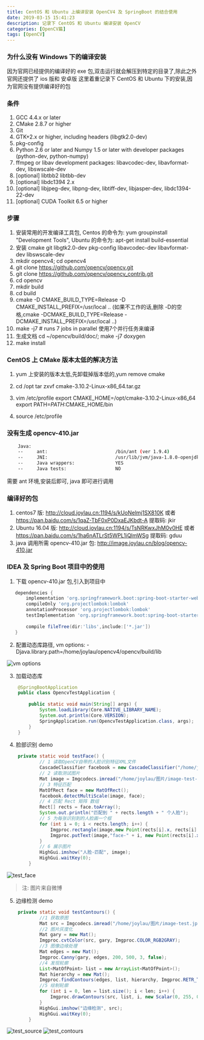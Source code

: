 ```yaml
---
title: CentOS 和 Ubuntu 上编译安装 OpenCV4 及 SpringBoot 的结合使用
date: 2019-03-15 15:41:23
description: 记录下 CentOS 和 Ubuntu 编译安装 OpenCV
categories: [OpenCV篇]
tags: [OpenCV]
---
```


<!-- more -->
### 为什么没有 Windows 下的编译安装
因为官网已经提供的编译好的 exe 包,双击运行就会解压到特定的目录了,除此之外官网还提供了 ios 版和 安卓版
这里着重记录下 CentOS 和 Ubuntu 下的安装,因为官网没有提供编译好的包

### 条件
1. GCC 4.4.x or later
2. CMake 2.8.7 or higher
3. Git
4. GTK+2.x or higher, including headers (libgtk2.0-dev)
5. pkg-config
6. Python 2.6 or later and Numpy 1.5 or later with developer packages (python-dev, python-numpy)
7. ffmpeg or libav development packages: libavcodec-dev, libavformat-dev, libswscale-dev
8. [optional] libtbb2 libtbb-dev
9. [optional] libdc1394 2.x
10. [optional] libjpeg-dev, libpng-dev, libtiff-dev, libjasper-dev, libdc1394-22-dev
11. [optional] CUDA Toolkit 6.5 or higher

### 步骤
1. 安装常用的开发编译工具包, Centos 的命令为: yum groupinstall "Development Tools", Ubuntu 的命令为: apt-get install build-essential
2. 安装 cmake git libgtk2.0-dev pkg-config libavcodec-dev libavformat-dev libswscale-dev
3. mkdir opencv4; cd opencv4
4. git clone https://github.com/opencv/opencv.git
5. git clone https://github.com/opencv/opencv_contrib.git
6. cd opencv
7. mkdir build
8. cd build
9. cmake -D CMAKE_BUILD_TYPE=Release -D CMAKE_INSTALL_PREFIX=/usr/local ..  (如果不工作的话,删除 -D的空格,cmake -DCMAKE_BUILD_TYPE=Release -DCMAKE_INSTALL_PREFIX=/usr/local ..)
10. make -j7 # runs 7 jobs in parallel 使用7个并行任务来编译
11. 生成文档 cd ~/opencv/build/doc/; make -j7 doxygen
12. make install

### CentOS 上 CMake 版本太低的解决方法
1. yum 上安装的版本太低,先卸载掉版本低的,yum remove cmake
2. cd /opt
   tar zxvf cmake-3.10.2-Linux-x86_64.tar.gz

3. vim /etc/profile
   export CMAKE_HOME=/opt/cmake-3.10.2-Linux-x86_64 
   export PATH=$PATH:$CMAKE_HOME/bin

4. source /etc/profile 

### 没有生成 opencv-410.jar 

``` bash
    Java:                          
    --     ant:                         /bin/ant (ver 1.9.4)
    --     JNI:                         /usr/lib/jvm/java-1.8.0-openjdk/include /usr/lib/jvm/java-1.8.0-openjdk/include/linux /usr/lib/jvm/java-1.8.0-openjdk/include
    --     Java wrappers:               YES
    --     Java tests:                  NO

```

需要 ant 环境,安装后即可, java 即可进行调用


### 编译好的包
1. centos7 版: http://cloud.joylau.cn:1194/s/kUoNelmj1SX810K 或者  https://pan.baidu.com/s/1qaZ-TbF0xP0DxaEJKbdt-A 提取码: jkir
2. Ubuntu 16.04 版: http://cloud.joylau.cn:1194/s/TsNRKwxJhM0v0HE  或者  https://pan.baidu.com/s/1ha6nATLrSt5WPL1iQlmWSg 提取码: gduu
3. java 调用所需 opencv-410.jar 包: http://image.joylau.cn/blog/opencv-410.jar


### IDEA 及 Spring Boot 项目中的使用
1. 下载 opencv-410.jar 包,引入到项目中

```groovy
   dependencies {
       implementation 'org.springframework.boot:spring-boot-starter-web'
       compileOnly 'org.projectlombok:lombok'
       annotationProcessor 'org.projectlombok:lombok'
       testImplementation 'org.springframework.boot:spring-boot-starter-test'
   
       compile fileTree(dir:'libs',include:['*.jar'])
   } 
```
2. 配置动态库路径, vm options: -Djava.library.path=/home/joylau/opencv4/opencv/build/lib

![vm options](http://image.joylau.cn/blog/vm_options_config.jpg)


3. 加载动态库

```java
    @SpringBootApplication
    public class OpencvTestApplication {
    
        public static void main(String[] args) {
            System.loadLibrary(Core.NATIVE_LIBRARY_NAME);
            System.out.println(Core.VERSION);
            SpringApplication.run(OpencvTestApplication.class, args);
        }
    }
```

4. 脸部识别 demo

``` java
    private static void testFace() {
            // 1 读取OpenCV自带的人脸识别特征XML文件
            CascadeClassifier facebook = new CascadeClassifier("/home/joylau/opencv4/opencv/data/haarcascades/haarcascade_frontalface_alt.xml");
            // 2 读取测试图片
            Mat image = Imgcodecs.imread("/home/joylau/图片/image-test-4.jpg");
            // 3 特征匹配
            MatOfRect face = new MatOfRect();
            facebook.detectMultiScale(image, face);
            // 4 匹配 Rect 矩阵 数组
            Rect[] rects = face.toArray();
            System.out.println("匹配到 " + rects.length + " 个人脸");
            // 5 为每张识别到的人脸画一个框
            for (int i = 0; i < rects.length; i++) {
                Imgproc.rectangle(image,new Point(rects[i].x, rects[i].y), new Point(rects[i].x + rects[i].width, rects[i].y + rects[i].height), new Scalar(0, 0, 255));
                Imgproc.putText(image,"face-" + i, new Point(rects[i].x, rects[i].y),Imgproc.FONT_HERSHEY_SIMPLEX, 1.0, new Scalar(0, 255, 0),1,Imgproc.LINE_AA,false);
            }
            // 6 展示图片
            HighGui.imshow("人脸-匹配", image);
            HighGui.waitKey(0);
        }
```

![test_face](http://image.joylau.cn/blog/opencv_test_face.jpg)

> 注: 图片来自微博

5. 边缘检测 demo

``` java
    private static void testContours() {
            //1 获取原图
            Mat src = Imgcodecs.imread("/home/joylau/图片/image-test.jpg");
            //2 图片灰度化
            Mat gary = new Mat();
            Imgproc.cvtColor(src, gary, Imgproc.COLOR_RGB2GRAY);
            //3 图像边缘处理
            Mat edges = new Mat();
            Imgproc.Canny(gary, edges, 200, 500, 3, false);
            //4 发现轮廓
            List<MatOfPoint> list = new ArrayList<MatOfPoint>();
            Mat hierarchy = new Mat();
            Imgproc.findContours(edges, list, hierarchy, Imgproc.RETR_TREE, Imgproc.CHAIN_APPROX_SIMPLE);
            //5 绘制轮廓
            for (int i = 0, len = list.size(); i < len; i++) {
                Imgproc.drawContours(src, list, i, new Scalar(0, 255, 0), 1, Imgproc.LINE_AA);
            }
            HighGui.imshow("边缘检测", src);
            HighGui.waitKey(0);
        }
```

![test_source](http://image.joylau.cn/blog/image-test.jpg)
![test_contours](http://image.joylau.cn/blog/test_contours.jpg)

